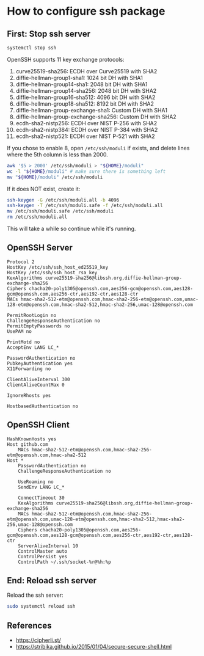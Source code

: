 # How to configure ssh package

## First: Stop ssh server

```bash
systemctl stop ssh
```

OpenSSH supports 11 key exchange protocols:

1. curve25519-sha256: ECDH over Curve25519 with SHA2
1. diffie-hellman-group1-sha1: 1024 bit DH with SHA1
1. diffie-hellman-group14-sha1: 2048 bit DH with SHA1
1. diffie-hellman-group14-sha256: 2048 bit DH with SHA2
1. diffie-hellman-group16-sha512: 4096 bit DH with SHA2
1. diffie-hellman-group18-sha512: 8192 bit DH with SHA2
1. diffie-hellman-group-exchange-sha1: Custom DH with SHA1
1. diffie-hellman-group-exchange-sha256: Custom DH with SHA2
1. ecdh-sha2-nistp256: ECDH over NIST P-256 with SHA2
1. ecdh-sha2-nistp384: ECDH over NIST P-384 with SHA2
1. ecdh-sha2-nistp521: ECDH over NIST P-521 with SHA2

If you chose to enable 8,
open `/etc/ssh/moduli` if exists,
and delete lines where the 5th column is less than 2000.

```bash
awk '$5 > 2000' /etc/ssh/moduli > "${HOME}/moduli"
wc -l "${HOME}/moduli" # make sure there is something left
mv "${HOME}/moduli" /etc/ssh/moduli
```

If it does NOT exist,
create it:
```bash
ssh-keygen -G /etc/ssh/moduli.all -b 4096
ssh-keygen -T /etc/ssh/moduli.safe -f /etc/ssh/moduli.all
mv /etc/ssh/moduli.safe /etc/ssh/moduli
rm /etc/ssh/moduli.all
```
This will take a while so continue while it's running.

## OpenSSH Server

```sshdconfig
Protocol 2
HostKey /etc/ssh/ssh_host_ed25519_key
HostKey /etc/ssh/ssh_host_rsa_key
KexAlgorithms curve25519-sha256@libssh.org,diffie-hellman-group-exchange-sha256
Ciphers chacha20-poly1305@openssh.com,aes256-gcm@openssh.com,aes128-gcm@openssh.com,aes256-ctr,aes192-ctr,aes128-ctr
MACs hmac-sha2-512-etm@openssh.com,hmac-sha2-256-etm@openssh.com,umac-128-etm@openssh.com,hmac-sha2-512,hmac-sha2-256,umac-128@openssh.com

PermitRootLogin no
ChallengeResponseAuthentication no
PermitEmptyPasswords no
UsePAM no

PrintMotd no
AcceptEnv LANG LC_*

PasswordAuthentication no
PubkeyAuthentication yes
X11Forwarding no

ClientAliveInterval 300
ClientAliveCountMax 0

IgnoreRhosts yes

HostbasedAuthentication no
```

## OpenSSH Client

```sshconfig
HashKnownHosts yes
Host github.com
	MACs hmac-sha2-512-etm@openssh.com,hmac-sha2-256-etm@openssh.com,hmac-sha2-512
Host *
	PasswordAuthentication no
	ChallengeResponseAuthentication no

	UseRoaming no
	SendEnv LANG LC_*

	ConnectTimeout 30
	KexAlgorithms curve25519-sha256@libssh.org,diffie-hellman-group-exchange-sha256
	MACs hmac-sha2-512-etm@openssh.com,hmac-sha2-256-etm@openssh.com,umac-128-etm@openssh.com,hmac-sha2-512,hmac-sha2-256,umac-128@openssh.com
	Ciphers chacha20-poly1305@openssh.com,aes256-gcm@openssh.com,aes128-gcm@openssh.com,aes256-ctr,aes192-ctr,aes128-ctr
	ServerAliveInterval 10
	ControlMaster auto
	ControlPersist yes
	ControlPath ~/.ssh/socket-%r@%h:%p
```

## End: Reload ssh server

Reload the ssh server:

```bash
sudo systemctl reload ssh
```

## References

- https://cipherli.st/
- https://stribika.github.io/2015/01/04/secure-secure-shell.html
